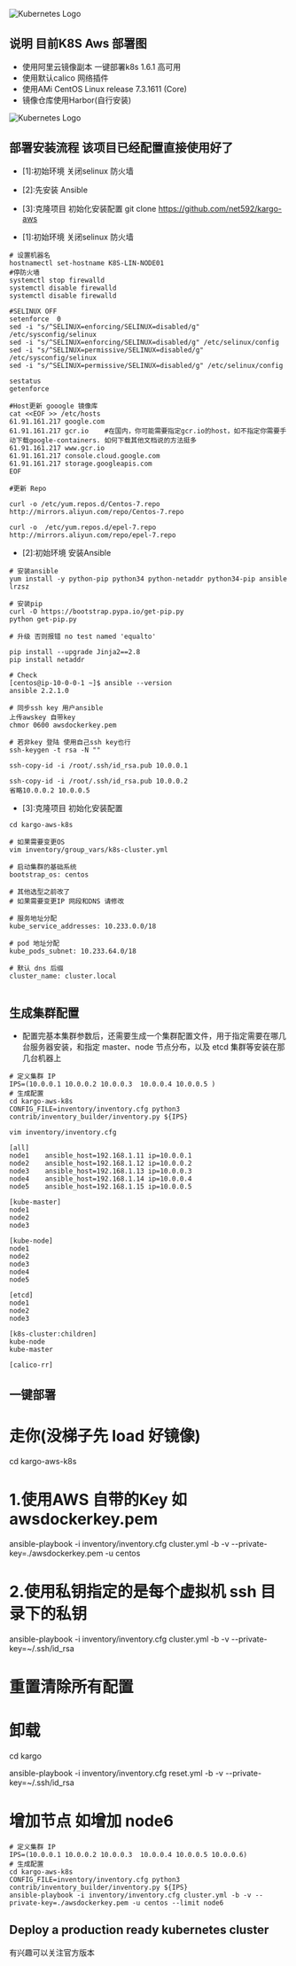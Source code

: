 
![Kubernetes Logo](https://s28.postimg.org/lf3q4ocpp/k8s.png)

## 说明 目前K8S Aws 部署图 
- 使用阿里云镜像副本 一键部署k8s 1.6.1 高可用
- 使用默认calico 网络插件
- 使用AMi CentOS Linux release 7.3.1611 (Core)
- 镜像仓库使用Harbor(自行安装)


![Kubernetes Logo](http://omwdjgaw1.bkt.clouddn.com/aws-k8s.png)


## 部署安装流程 该项目已经配置直接使用好了
- [1]:初始环境 关闭selinux 防火墙
- [2]:先安装 Ansible
- [3]:克隆项目 初始化安装配置
git clone https://github.com/net592/kargo-aws


- [1]:初始环境 关闭selinux 防火墙
```
# 设置机器名
hostnamectl set-hostname K8S-LIN-NODE01
#停防火墙
systemctl stop firewalld
systemctl disable firewalld
systemctl disable firewalld

#SELINUX OFF
setenforce  0 
sed -i "s/^SELINUX=enforcing/SELINUX=disabled/g" /etc/sysconfig/selinux 
sed -i "s/^SELINUX=enforcing/SELINUX=disabled/g" /etc/selinux/config 
sed -i "s/^SELINUX=permissive/SELINUX=disabled/g" /etc/sysconfig/selinux 
sed -i "s/^SELINUX=permissive/SELINUX=disabled/g" /etc/selinux/config 

sestatus
getenforce

#Host更新 gooogle 镜像库
cat <<EOF >> /etc/hosts
61.91.161.217 google.com
61.91.161.217 gcr.io    #在国内，你可能需要指定gcr.io的host，如不指定你需要手动下载google-containers. 如何下载其他文档说的方法挺多
61.91.161.217 www.gcr.io
61.91.161.217 console.cloud.google.com
61.91.161.217 storage.googleapis.com
EOF

#更新 Repo

curl -o /etc/yum.repos.d/Centos-7.repo http://mirrors.aliyun.com/repo/Centos-7.repo 

curl -o  /etc/yum.repos.d/epel-7.repo  http://mirrors.aliyun.com/repo/epel-7.repo

```

- [2]:初始环境 安装Ansible
```
# 安装ansible
yum install -y python-pip python34 python-netaddr python34-pip ansible lrzsz

# 安装pip
curl -O https://bootstrap.pypa.io/get-pip.py
python get-pip.py 

# 升级 否则报错 no test named 'equalto'

pip install --upgrade Jinja2==2.8
pip install netaddr

# Check 
[centos@ip-10-0-0-1 ~]$ ansible --version
ansible 2.2.1.0

# 同步ssh key 用户ansible
上传awskey 自带key
chmor 0600 awsdockerkey.pem

# 若非key 登陆 使用自己ssh key也行
ssh-keygen -t rsa -N ""

ssh-copy-id -i /root/.ssh/id_rsa.pub 10.0.0.1

ssh-copy-id -i /root/.ssh/id_rsa.pub 10.0.0.2
省略10.0.0.2 10.0.0.5

```

- [3]:克隆项目 初始化安装配置
```
cd kargo-aws-k8s

# 如果需要变更OS 
vim inventory/group_vars/k8s-cluster.yml

# 启动集群的基础系统
bootstrap_os: centos

# 其他选型之前改了
# 如果需要变更IP 网段和DNS 请修改

# 服务地址分配
kube_service_addresses: 10.233.0.0/18

# pod 地址分配
kube_pods_subnet: 10.233.64.0/18

# 默认 dns 后缀
cluster_name: cluster.local


```
## 生成集群配置
* 配置完基本集群参数后，还需要生成一个集群配置文件，用于指定需要在哪几台服务器安装，和指定 master、node 节点分布，以及 etcd 集群等安装在那几台机器上
```
# 定义集群 IP
IPS=(10.0.0.1 10.0.0.2 10.0.0.3  10.0.0.4 10.0.0.5 )
# 生成配置
cd kargo-aws-k8s
CONFIG_FILE=inventory/inventory.cfg python3 contrib/inventory_builder/inventory.py ${IPS}
```
```
vim inventory/inventory.cfg

[all]
node1    ansible_host=192.168.1.11 ip=10.0.0.1
node2    ansible_host=192.168.1.12 ip=10.0.0.2
node3    ansible_host=192.168.1.13 ip=10.0.0.3
node4    ansible_host=192.168.1.14 ip=10.0.0.4
node5    ansible_host=192.168.1.15 ip=10.0.0.5

[kube-master]
node1
node2
node3

[kube-node]
node1
node2
node3
node4
node5

[etcd]
node1
node2
node3

[k8s-cluster:children]
kube-node
kube-master

[calico-rr]
```

## 一键部署
# 走你(没梯子先 load 好镜像)
cd kargo-aws-k8s
# 1.使用AWS 自带的Key 如 awsdockerkey.pem

ansible-playbook -i inventory/inventory.cfg cluster.yml -b -v --private-key=./awsdockerkey.pem -u centos


# 2.使用私钥指定的是每个虚拟机 ssh 目录下的私钥
ansible-playbook -i inventory/inventory.cfg cluster.yml -b -v --private-key=~/.ssh/id_rsa



# 重置清除所有配置
# 卸载

cd kargo

ansible-playbook -i inventory/inventory.cfg reset.yml -b -v --private-key=~/.ssh/id_rsa
# 增加节点 如增加 node6
```
# 定义集群 IP
IPS=(10.0.0.1 10.0.0.2 10.0.0.3  10.0.0.4 10.0.0.5 10.0.0.6)
# 生成配置
cd kargo-aws-k8s
CONFIG_FILE=inventory/inventory.cfg python3 contrib/inventory_builder/inventory.py ${IPS}
ansible-playbook -i inventory/inventory.cfg cluster.yml -b -v --private-key=./awsdockerkey.pem -u centos --limit node6
```


##  Deploy a production ready kubernetes cluster
有兴趣可以关注官方版本

